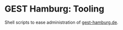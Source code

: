 # GEST Hamburg: Tooling

Shell scripts to ease administration of
[gest-hamburg.de](https://gest-hamburg.de).
